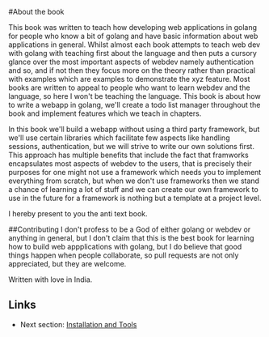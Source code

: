 #About the book

This book was written to teach how developing web applications in golang for people who know a bit of golang and have basic information about web applications in general. Whilst almost each book attempts to teach web dev with golang with teaching first about the language and then puts a cursory glance over the most important aspects of webdev namely authentication and so, and if not then they focus more on the theory rather than practical with examples which are examples to demonstrate the xyz feature. Most books are written to appeal to people who want to learn webdev and the language, so here I won't be teaching the language. This book is about how to write a webapp in golang, we'll create a todo list manager throughout the book and implement features which we teach in chapters.

In this book we'll build a webapp without using a third party framework, but we'll use certain libraries which facilitate
few aspects like handling sessions, authentication, but we will strive to write our own solutions first. This approach has multiple benefits that include the fact that framworks encapsulates most aspects of webdev to the users, that is precisely their purposes for one might not use a framework which needs you to implement everything from scratch, but when we don't use frameworks then we stand a chance of learning a lot of stuff and we can create our own framework to use in the future for a framework is nothing but a template at a project level.

I hereby present to you the anti text book.


##Contributing
I don't profess to be a God of either golang or webdev or anything in general, but I don't claim that this is the best book for learning how to build web appplications with golang, but I do believe that good things happen when people collaborate, so pull requests are not only appreciated, but they are welcome.

Written with love in India.


## Links

- Next section: [Installation and Tools](content/0.0tools.md)
